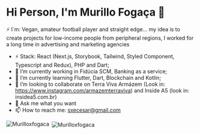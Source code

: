 # Hi Person, I'm Murillo Fogaça 👋

⚡ I´m: Vegan, amateur football player and straight edge... my idea is to create projects for low-income people from peripheral regions, I worked for a long time in advertising and marketing agencies

- ⚡ Stack: React (Next.js, Storybook, Tailwind, Styled Component, Typescript and Redux), PHP and Dart;  
- 🔭 I’m currently working in Fidúcia SCM, Banking as a service;
- 🌱 I’m currently learning Flutter, Dart, Blockchain and Kotlin;
- 👯 I’m looking to collaborate on Terra Viva Armázem (Look in: https://www.instagram.com/armazemterraviva) and Inside A5 (look in: insidea5.com.br)
- 💬 Ask me what you want
- 📫 How to reach me: sxecesar@gmail.com 


<p><img align="left" src="https://github-readme-stats.vercel.app/api/top-langs?username=Murilloxfogaca&show_icons=true&locale=en&layout=compact" alt="Murilloxfogaca" /></p>

<p>&nbsp;<img align="center" src="https://github-readme-stats.vercel.app/api?username=Murilloxfogaca&show_icons=true&locale=en" alt="Murilloxfogaca" /></p>
